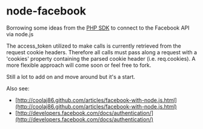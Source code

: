 # node-facebook

Borrowing some ideas from the [PHP SDK](http://github.com/facebook/php-sdk) to connect to the Facebook API via node.js

The access_token utilized to make calls is currently retrieved from the request cookie headers. Therefore all calls must pass along a request with a 'cookies' property containing the parsed cookie header (i.e. req.cookies). A more flexible approach will come soon or feel free to fork.

Still a lot to add on and move around but it's a start.

Also see:

  - [http://coolaj86.github.com/articles/facebook-with-node.js.html](http://coolaj86.github.com/articles/facebook-with-node.js.html)
  - [http://developers.facebook.com/docs/authentication/](http://developers.facebook.com/docs/authentication/)
